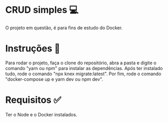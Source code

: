 # CRUD simples 💻
O projeto em questão, é para fins de estudo do Docker.

# Instruções 📌
Para rodar o projeto, faça o clone do repositório, abra a pasta e digite o comando "yarn ou npm" para instalar as dependências. Após ter instalado tudo, rode o comando "npx knex migrate:latest". Por fim, rode o comando "docker-compose up e yarn dev ou npm dev".

# Requisitos ✅
Ter o Node e o Docker instalados.